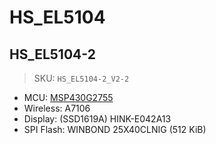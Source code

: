 # HS_EL5104

## HS_EL5104-2

> SKU: `HS_EL5104-2_V2-2`

- MCU: [MSP430G2755](https://www.ti.com/product/MSP430G2755)
- Wireless: A7106
- Display: (SSD1619A) HINK-E042A13
- SPI Flash: WINBOND 25X40CLNIG (512 KiB)
